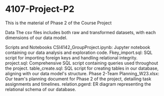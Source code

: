 # 4107-Project-P2
This is the material of Phase 2 of the Course Project

Data
The csv files includes both raw and transformed datasets, with each dimensions of our data model.

Scripts and Notebooks
CSI4142_GroupProject.ipynb: Jupyter notebook containing our data analysis and exploration code.
Fkey_import.sql: SQL script for importing foreign keys and handling relational integrity.
project.sql: Comprehensive SQL script containing queries used throughout the project.
table_create.sql: SQL script for creating tables in our database, aligning with our data model's structure.
Phase 2-Team Planning_W23.xlsx: Our team's planning document for Phase 2 of the project, detailing task assignments and timelines.
relation.pgerd: ER diagram representing the relational schema of our database.
